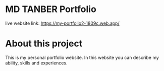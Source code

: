 # MD TANBER Portfolio
live website link: https://my-portfolio2-1809c.web.app/

# About this project
This is my personal portfolio website. In this website you can describe my ability, skills and experiences. 
